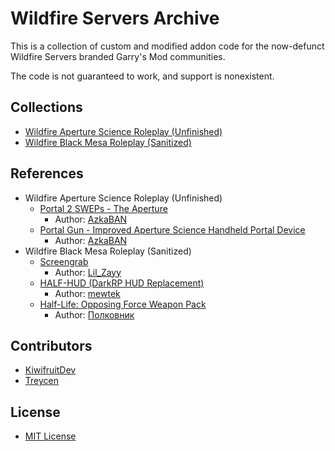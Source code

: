 # Wildfire Servers Archive
This is a collection of custom and modified addon code for the now-defunct Wildfire Servers branded Garry's Mod communities.

The code is not guaranteed to work, and support is nonexistent.

## Collections
- [Wildfire Aperture Science Roleplay (Unfinished)](https://steamcommunity.com/sharedfiles/filedetails/?id=2584944413)
- [Wildfire Black Mesa Roleplay (Sanitized)](https://steamcommunity.com/sharedfiles/filedetails/?id=2677096852)

## References
- Wildfire Aperture Science Roleplay (Unfinished)
    - [Portal 2 SWEPs - The Aperture](https://steamcommunity.com/sharedfiles/filedetails/?id=1626490626)
        - Author: [AzkaBAN](https://steamcommunity.com/id/portalinterstate)
    - [Portal Gun - Improved Aperture Science Handheld Portal Device](https://steamcommunity.com/sharedfiles/filedetails/?id=1626472709)
        - Author: [AzkaBAN](https://steamcommunity.com/id/portalinterstate)
- Wildfire Black Mesa Roleplay (Sanitized)
    - [Screengrab](https://steamcommunity.com/sharedfiles/filedetails/?id=1342030824)
        - Author: [Lil_Zayy](https://steamcommunity.com/profiles/76561198140081066)
    - [HALF-HUD (DarkRP HUD Replacement)](https://steamcommunity.com/sharedfiles/filedetails/?id=1656360089)
        - Author: [mewtek](https://steamcommunity.com/id/mewtek32)
    - [Half-Life: Opposing Force Weapon Pack](https://steamcommunity.com/sharedfiles/filedetails/?id=942316885)
        - Author: [Полковник](https://steamcommunity.com/id/kroko275)

## Contributors
- [KiwifruitDev](https://github.com/teampopplio)
- [Treycen](https://github.com/Treycen)

## License
- [MIT License](https://choosealicense.com/licenses/mit/)
